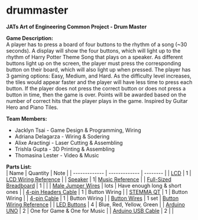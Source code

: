 # drummaster
**JATs Art of Engineering Common Project - Drum Master**
    
**Game Description:**     
A player has to press a board of four buttons to the rhythm of a song (~30 seconds). A display will show the four buttons, which will light up to the rhythm of Harry Potter Theme Song that plays on a speaker. As different buttons light up on the screen, the player must press the corresponding button on their board, which will also light up when pressed. The player has 3 gaming options: Easy, Medium, and Hard. As the difficulty level increases, the tiles would appear faster and the player will have less time to press each button. If the player does not press the correct button or does not press a button in time, then the game is over. Points will be awarded based on the number of correct hits that the player plays in the game. Inspired by Guitar Hero and Piano Tiles.   

**Team Members:**   
* Jacklyn Tsai - Game Design & Programming, Wiring   
* Adriana Delagarza - Wiring & Sodering   
* Alixe Aractingi - Laser Cutting & Assembling   
* Trishla Gupta - 3D Printing & Assembling   
* Thomasina Lester - Video & Music       

**Parts List:**  
|     Name     | Quantity   |   Note  |
| ------------- | ------------- | --------    |
| [LCD](https://www.adafruit.com/product/181)         | 1       | [LCD Wiring Reference](https://learn.adafruit.com/character-lcds/arduino-code)       |
| [Speaker](https://www.adafruit.com/product/1669)      | 1| [Music Reference](https://create.arduino.cc/projecthub/adithyalokesh17/let-s-make-arduino-sing-with-a-buzzer-ee2e34)       |
| [Full-Sized Breadboard](https://www.adafruit.com/product/239)       | 1       |        |
| [Male Jumper Wires](https://www.adafruit.com/product/1957)       | lots       |  Have enough long & short ones      |
| [4-pin Headers Cable](https://www.adafruit.com/product/4209)       | 1       | Button Wiring       |
| [STEMMA QT](https://www.adafruit.com/product/5296)        | 1       | Button Wiring       |
| [4-pin Cable](https://www.adafruit.com/product/4210)        | 1       | Button Wiring        |
| [Button Wires](https://www.adafruit.com/product/1152)       | 1 set       | [Button Wiring Reference](https://learn.adafruit.com/adafruit-led-arcade-button-qt/arduino)       |
| [LED Buttons](https://www.adafruit.com/product/3490)        | 4      | Blue, Red, Yellow, Green      |
| [Arduino UNO](https://www.adafruit.com/product/4806)        | 2      | One for Game & One for Music      |
| [Arduino USB Cable](https://www.adafruit.com/product/900)        | 2      |      |

